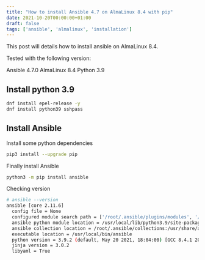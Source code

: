 ```yaml
---
title: "How to install Ansible 4.7 on AlmaLinux 8.4 with pip"
date: 2021-10-20T00:00:00+01:00
draft: false
tags: ['ansible', 'almalinux', 'installation']
---
```


This post will details how to install ansible on AlmaLinux 8.4.

Tested with the following version:

Ansible 4.7.0
AlmaLinux 8.4
Python 3.9

## Install python 3.9

```bash
dnf install epel-release -y
dnf install python39 sshpass
```

## Install Ansible

Install some python dependencies

```bash
pip3 install --upgrade pip
```

Finally install Ansible

```bash
python3 -m pip install ansible
```

Checking version

```bash
# ansible --version
ansible [core 2.11.6] 
  config file = None
  configured module search path = ['/root/.ansible/plugins/modules', '/usr/share/ansible/plugins/modules']
  ansible python module location = /usr/local/lib/python3.9/site-packages/ansible
  ansible collection location = /root/.ansible/collections:/usr/share/ansible/collections
  executable location = /usr/local/bin/ansible
  python version = 3.9.2 (default, May 20 2021, 18:04:00) [GCC 8.4.1 20200928 (Red Hat 8.4.1-1)]
  jinja version = 3.0.2
  libyaml = True

```